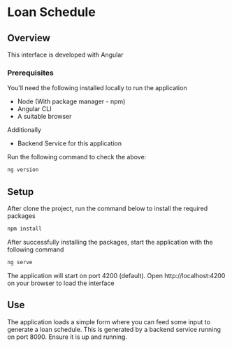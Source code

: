 # Loan Schedule
## Overview

This interface is developed with Angular

### Prerequisites
You'll need the following installed locally to run the application

- Node (With package manager - npm)
- Angular CLI
- A suitable browser

Additionally
- Backend Service for this application

Run the following command to check the above:
``` bash
ng version
```

## Setup

After clone the project, run the command below to install the required packages
``` bash
npm install
```

After successfully installing the packages, start the application with the following command


``` bash
ng serve
```

The application will start on port 4200 (default). Open http://localhost:4200 on your browser to load the interface

## Use
The application loads a simple form where you can feed some input to generate a loan schedule. This is generated by a backend service running on port 8090. Ensure it is up and running.